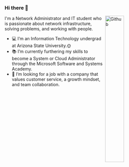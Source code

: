 ### Hi there 👋

<img width="35%" align="right" alt="Github" src= "https://user-images.githubusercontent.com/105303924/168316118-3a905023-179c-48d6-8620-eb12762bc975.gif" />

I'm a Network Administrator and IT student who is passionate about network infrastructure, solving problems, and working with people.

- 💻 I’m an Information Technology undergrad at Arizona State University.🌞
- 📚 I’m currently furthering my skills to become a System or Cloud Administrator through the Microsoft Software and Systems Academy.
- 👯 I’m looking for a job with a company that values customer service, a growth mindset, and team collaboration. 
